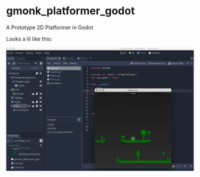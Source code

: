 # gmonk_platformer_godot
A Prototype 2D Platformer in Godot

Looks a lil like this:

<IMG SRC="./static_resources/godot.png" width=1200>
